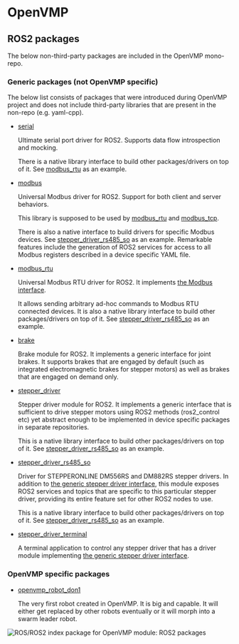 # OpenVMP

## ROS2 packages

The below non-third-party packages are included in the OpenVMP mono-repo.

### Generic packages (not OpenVMP specific)

The below list consists of packages that were introduced during OpenVMP project
and does not include third-party libraries that are present in the non-repo
(e.g. yaml-cpp).

- [serial](https://github.com/openvmp/serial)

  Ultimate serial port driver for ROS2.
  Supports data flow introspection and mocking.

  There is a native library interface to build other packages/drivers on top of
  it. See [modbus\_rtu](https://github.com/openvmp/modbus_rtu) as an example.

- [modbus](https://github.com/openvmp/modbus)

  Universal Modbus driver for ROS2.
  Support for both client and server behaviors.

  This library is supposed to be used by
  [modbus\_rtu](https://github.com/openvmp/modbus_rtu) and
  [modbus\_tcp](https://github.com/openvmp/modbus_tcp).

  There is also a native interface to build drivers for specific Modbus devices.
  See
  [stepper\_driver\_rs485\_so](https://github.com/openvmp/stepper_driver_rs485_so)
  as an example.
  Remarkable features include the generation of ROS2 services for access to all
  Modbus registers described in a device specific YAML file.

- [modbus\_rtu](https://github.com/openvmp/modbus_rtu)

  Universal Modbus RTU driver for ROS2.
  It implements [the Modbus interface](https://github.com/openvmp/modbus).

  It allows sending arbitrary ad-hoc commands to Modbus RTU connected devices.
  It is also a native library interface to build other packages/drivers on top
  of it. See
  [stepper\_driver\_rs485\_so](https://github.com/openvmp/stepper_driver_rs485_so)
  as an example.

- [brake](https://github.com/openvmp/brake)

  Brake module for ROS2. It implements a generic interface for joint brakes.
  It supports brakes that are engaged by default (such as integrated electromagnetic brakes for stepper motors) as well as brakes that are engaged on demand only.

- [stepper\_driver](https://github.com/openvmp/stepper_driver)

  Stepper driver module for ROS2. It implements a generic interface that is
  sufficient to drive stepper motors using ROS2 methods (ros2\_control etc) yet
  abstract enough to be implemented in device specific packages in separate
  repositories.

  This is a native library interface to build other packages/drivers on top of
  it. See
  [stepper\_driver\_rs485\_so](https://github.com/openvmp/stepper_driver_rs485_so)
  as an example.

- [stepper\_driver\_rs485\_so](https://github.com/openvmp/stepper_driver_rs485_so)

  Driver for STEPPERONLINE DM556RS and DM882RS stepper drivers.
  In addition to
  [the generic stepper driver interface](https://github.com/openvmp/stepper_driver),
  this module exposes ROS2 services and topics that are specific to this
  particular stepper driver, providing its entire feature set for other ROS2
  nodes to use.

  This is a native library interface to build other packages/drivers on top of
  it. See
  [stepper\_driver\_rs485\_so](https://github.com/openvmp/stepper_driver_rs485_so)
  as an example.

- [stepper\_driver\_terminal](https://github.com/openvmp/stepper_driver_terminal)

  A terminal application to control any stepper driver that has a driver module
  implementing
  [the generic stepper driver interface](https://github.com/openvmp/stepper_driver).

### OpenVMP specific packages

- [openvmp\_robot\_don1](https://github.com/openvmp/openvmp_robot_don1)

  The very first robot created in OpenVMP. It is big and capable. It will either
  get replaced by other robots eventually or it will morph into a swarm leader
  robot.


![ROS/ROS2 index package for OpenVMP module: ROS2 packages](https://www.google-analytics.com/collect?v=1&tid=UA-242596187-2&cid=555&aip=1&t=event&ec=github&ea=md&dp=%2ROS2_packages.md&dt=ROS2%20package%20index)
